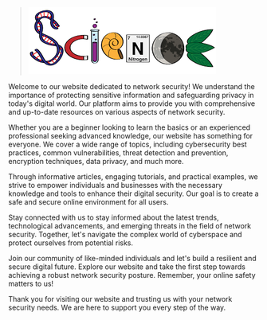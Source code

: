> ![1](image/1.png)

Welcome to our website dedicated to network security! We understand the importance of protecting sensitive information and safeguarding privacy in today's digital world. Our platform aims to provide you with comprehensive and up-to-date resources on various aspects of network security.

Whether you are a beginner looking to learn the basics or an experienced professional seeking advanced knowledge, our website has something for everyone. We cover a wide range of topics, including cybersecurity best practices, common vulnerabilities, threat detection and prevention, encryption techniques, data privacy, and much more.

Through informative articles, engaging tutorials, and practical examples, we strive to empower individuals and businesses with the necessary knowledge and tools to enhance their digital security. Our goal is to create a safe and secure online environment for all users.

Stay connected with us to stay informed about the latest trends, technological advancements, and emerging threats in the field of network security. Together, let's navigate the complex world of cyberspace and protect ourselves from potential risks.

Join our community of like-minded individuals and let's build a resilient and secure digital future. Explore our website and take the first step towards achieving a robust network security posture. Remember, your online safety matters to us!

Thank you for visiting our website and trusting us with your network security needs. We are here to support you every step of the way.
